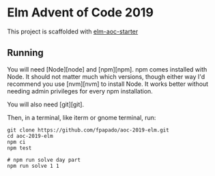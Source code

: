 # Elm Advent of Code 2019

This project is scaffolded with [elm-aoc-starter](https://github.com/fpapado/aoc-2019-elm)

## Running

You will need [Node][node] and [npm][npm]. npm comes installed with Node.
It should not matter much which versions, though either way I'd recommend you use [nvm][nvm] to install Node. It works better without needing admin privileges for every npm installation.

You will also need [git][git].

Then, in a terminal, like iterm or gnome terminal, run:

```shell
git clone https://github.com/fpapado/aoc-2019-elm.git
cd aoc-2019-elm
npm ci
npm test

# npm run solve day part
npm run solve 1 1
```
